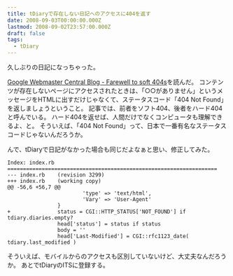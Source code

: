 ```yaml
---
title: tDiaryで存在しない日記へのアクセスに404を返す
date: 2008-09-03T00:00:00.000Z
lastmod: 2008-09-02T23:57:00.000Z
draft: false
tags:
  - tDiary
---
```


久しぶりの日記になっちゃった。

[Google Webmaster Central Blog - Farewell to soft 404s](http://googlewebmastercentral.blogspot.com/2008/08/farewell-to-soft-404s.html)を読んだ。 コンテンツが存在しないページにアクセスされたときは、「○○がありません」というメッセージをHTMLに出すだけじゃなくて、ステータスコード「404 Not Found」を返しましょうということ。 記事では、前者をソフト404、後者をハード404と呼んでいる。 ハード404を返せば、人間だけでなくコンピュータも理解できるよ、と。 そういえば、「404 Not Found」って、日本で一番有名なステータスコードじゃないんだろうか。

んで、tDiaryで日記がなかった場合も同じだよなぁと思い、修正してみた。

```
Index: index.rb
===================================================================
--- index.rb    (revision 3299)
+++ index.rb    (working copy)
@@ -56,6 +56,7 @@
                        'type' => 'text/html',
                        'Vary' => 'User-Agent'
                }
+               status = CGI::HTTP_STATUS['NOT_FOUND'] if tdiary.diaries.empty?
                head['status'] = status if status
                body = ''
                head['Last-Modified'] = CGI::rfc1123_date( tdiary.last_modified )
```

そういえば、モバイルからのアクセスも区別していないけど、大丈夫なんだろうか。 あとでtDiaryのITSに登録する。
